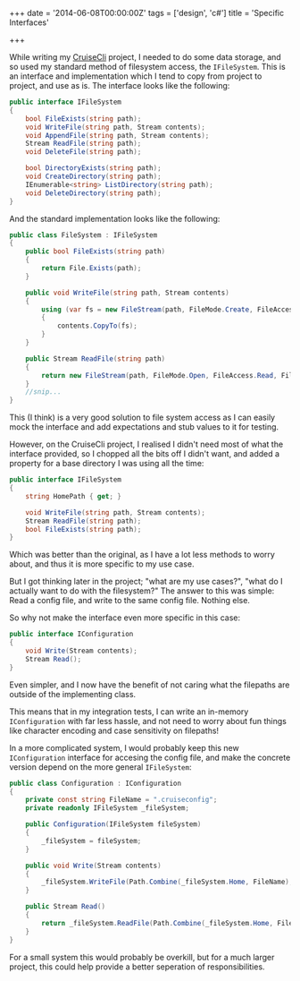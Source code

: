 +++
date = '2014-06-08T00:00:00Z'
tags = ['design', 'c#']
title = 'Specific Interfaces'

+++

While writing my [CruiseCli][github-cruisecli] project, I needed to do some data storage, and so used my standard method of filesystem access, the `IFileSystem`.  This is an interface and implementation which I tend to copy from project to project, and use as is.  The interface looks like the following:

```csharp
public interface IFileSystem
{
	bool FileExists(string path);
	void WriteFile(string path, Stream contents);
	void AppendFile(string path, Stream contents);
	Stream ReadFile(string path);
	void DeleteFile(string path);

	bool DirectoryExists(string path);
	void CreateDirectory(string path);
	IEnumerable<string> ListDirectory(string path);
	void DeleteDirectory(string path);
}
```

And the standard implementation looks like the following:

```csharp
public class FileSystem : IFileSystem
{
	public bool FileExists(string path)
	{
		return File.Exists(path);
	}

	public void WriteFile(string path, Stream contents)
	{
		using (var fs = new FileStream(path, FileMode.Create, FileAccess.Write))
		{
			contents.CopyTo(fs);
		}
	}

	public Stream ReadFile(string path)
	{
		return new FileStream(path, FileMode.Open, FileAccess.Read, FileShare.Read);
	}
	//snip...
}
```

This (I think) is a very good solution to file system access as I can easily mock the interface and add expectations and stub values to it for testing.

However, on the CruiseCli project, I realised I didn't need most of what the interface provided, so I chopped all the bits off I didn't want, and added a property for a base directory I was using all the time:

```csharp
public interface IFileSystem
{
	string HomePath { get; }

	void WriteFile(string path, Stream contents);
	Stream ReadFile(string path);
	bool FileExists(string path);
}
```

Which was better than the original, as I have a lot less methods to worry about, and thus it is more specific to my use case.

But I got thinking later in the project; "what are my use cases?", "what do I actually want to do with the filesystem?"  The answer to this was simple: Read a config file, and write to the same config file.  Nothing else.

So why not make the interface even more specific in this case:

```csharp
public interface IConfiguration
{
	void Write(Stream contents);
	Stream Read();
}
```

Even simpler, and I now have the benefit of not caring what the filepaths are outside of the implementing class.

This means that in my integration tests, I can write an in-memory `IConfiguration` with far less hassle, and not need to worry about fun things like character encoding and case sensitivity on filepaths!

In a more complicated system, I would probably keep this new `IConfiguration` interface for accesing the config file, and make the concrete version depend on the more general `IFileSystem`:

```csharp
public class Configuration : IConfiguration
{
	private const string FileName = ".cruiseconfig";
	private readonly IFileSystem _fileSystem;

	public Configuration(IFileSystem fileSystem)
	{
		_fileSystem = fileSystem;
	}

	public void Write(Stream contents)
	{
		_fileSystem.WriteFile(Path.Combine(_fileSystem.Home, FileName), contents);
	}

	public Stream Read()
	{
		return _fileSystem.ReadFile(Path.Combine(_fileSystem.Home, FileName));
	}
}
```

For a small system this would probably be overkill, but for a much larger project, this could help provide a better seperation of responsibilities.

[github-cruisecli]: https://github.com/Pondidum/CruiseCli
